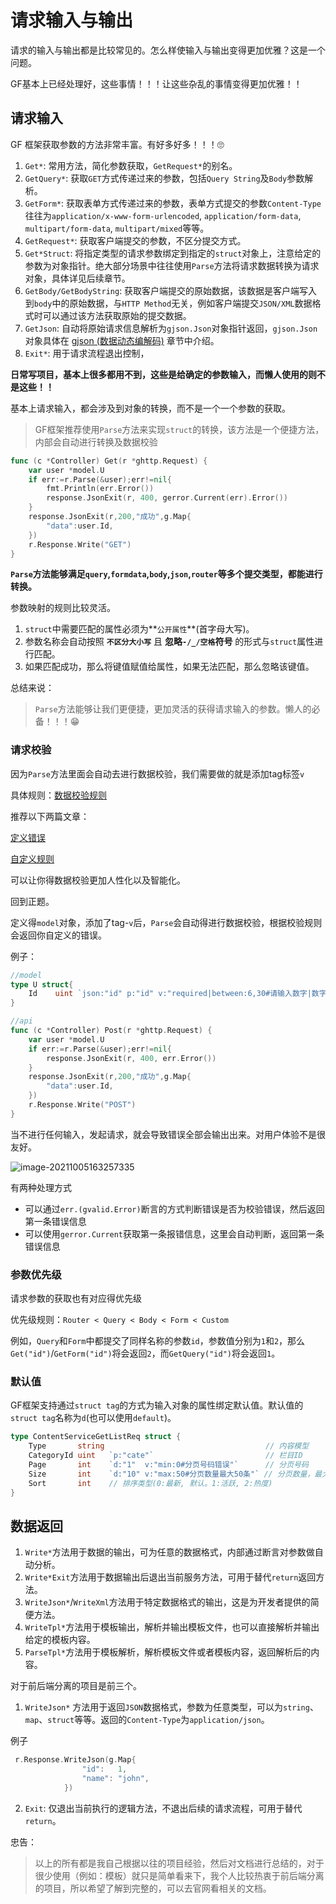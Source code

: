 # 请求输入与输出

请求的输入与输出都是比较常见的。怎么样使输入与输出变得更加优雅？这是一个问题。

GF基本上已经处理好，这些事情！！！让这些杂乱的事情变得更加优雅！！

## 请求输入

GF 框架获取参数的方法非常丰富。有好多好多！！！🙄

1. `Get*`: 常用方法，简化参数获取，`GetRequest*`的别名。
2. `GetQuery*`: 获取`GET`方式传递过来的参数，包括`Query String`及`Body`参数解析。
3. `GetForm*`: 获取表单方式传递过来的参数，表单方式提交的参数`Content-Type`往往为`application/x-www-form-urlencoded`, `application/form-data`, `multipart/form-data`, `multipart/mixed`等等。
4. `GetRequest*`: 获取客户端提交的参数，不区分提交方式。
5. `Get*Struct`: 将指定类型的请求参数绑定到指定的`struct`对象上，注意给定的参数为对象指针。绝大部分场景中往往使用`Parse`方法将请求数据转换为请求对象，具体详见后续章节。
6. `GetBody/GetBodyString`: 获取客户端提交的原始数据，该数据是客户端写入到`body`中的原始数据，与`HTTP Method`无关，例如客户端提交`JSON/XML`数据格式时可以通过该方法获取原始的提交数据。
7. `GetJson`: 自动将原始请求信息解析为`gjson.Json`对象指针返回，`gjson.Json`对象具体在 [gjson (数据动态编解码)](https://www.bookstack.cn/read/goframe-1.16-zh/9370c51aaadff3fb.md) 章节中介绍。
8. `Exit*`: 用于请求流程退出控制，

**日常写项目，基本上很多都用不到，这些是给确定的参数输入，而懒人使用的则不是这些！！**

基本上请求输入，都会涉及到对象的转换，而不是一个一个参数的获取。

>  GF框架推荐使用`Parse`方法来实现`struct`的转换，该方法是一个便捷方法，内部会自动进行转换及数据校验

```go
func (c *Controller) Get(r *ghttp.Request) {
	var user *model.U
	if err:=r.Parse(&user);err!=nil{
		fmt.Println(err.Error())
		response.JsonExit(r, 400, gerror.Current(err).Error())
	}
	response.JsonExit(r,200,"成功",g.Map{
		"data":user.Id,
	})
	r.Response.Write("GET")
}
```

**`Parse`方法能够满足`query`,`formdata`,`body`,`json`,`router`等多个提交类型，都能进行转换。**

参数映射的规则比较灵活。

1. `struct`中需要匹配的属性必须为**`公开属性`**(首字母大写)。
2. 参数名称会自动按照 **`不区分大小写`** 且 **忽略`-/_/空格`符号** 的形式与`struct`属性进行匹配。
3. 如果匹配成功，那么将键值赋值给属性，如果无法匹配，那么忽略该键值。

总结来说：

> `Parse`方法能够让我们更便捷，更加灵活的获得请求输入的参数。懒人的必备！！！😁

### 请求校验

因为`Parse`方法里面会自动去进行数据校验，我们需要做的就是添加tag标签`v` 

具体规则：[数据校验规则](https://goframe.org/pages/viewpage.action?pageId=1114367)

推荐以下两篇文章：

[定义错误](https://goframe.org/pages/viewpage.action?pageId=1114282)

[自定义规则](https://goframe.org/pages/viewpage.action?pageId=1114384)

可以让你得数据校验更加人性化以及智能化。

回到正题。

定义得`model`对象，添加了tag-`v`后，`Parse`会自动得进行数据校验，根据校验规则会返回你自定义的错误。

例子：

```go
//model
type U struct{
    Id    uint `json:"id" p:"id" v:"required|between:6,30#请输入数字|数字大小为:min到:max位"`
}

//api
func (c *Controller) Post(r *ghttp.Request) {
	var user *model.U
	if err:=r.Parse(&user);err!=nil{
		response.JsonExit(r, 400, err.Error())
	}
	response.JsonExit(r,200,"成功",g.Map{
		"data":user.Id,
	})
	r.Response.Write("POST")
}
```

当不进行任何输入，发起请求，就会导致错误全部会输出出来。对用户体验不是很友好。

![image-20211005163257335](https://cdn.jsdelivr.net/gh/baici1/image-host/newimg/20211005163257.png)

有两种处理方式

* 可以通过`err.(gvalid.Error)`断言的方式判断错误是否为校验错误，然后返回第一条错误信息
* 可以使用`gerror.Current`获取第一条报错信息，这里会自动判断，返回第一条错误信息

### 参数优先级

请求参数的获取也有对应得优先级

优先级规则：`Router < Query < Body < Form < Custom`

例如，`Query`和`Form`中都提交了同样名称的参数`id`，参数值分别为`1`和`2`，那么`Get("id")`/`GetForm("id")`将会返回`2`，而`GetQuery("id")`将会返回`1`。

### 默认值

GF框架支持通过`struct tag`的方式为输入对象的属性绑定默认值。默认值的`struct tag`名称为`d`(也可以使用`default`)。

```go
type ContentServiceGetListReq struct {
    Type       string                                    // 内容模型
    CategoryId uint   `p:"cate"`                         // 栏目ID
    Page       int    `d:"1"  v:"min:0#分页号码错误"`      // 分页号码
    Size       int    `d:"10" v:"max:50#分页数量最大50条"` // 分页数量，最大50
    Sort       int    // 排序类型(0:最新, 默认。1:活跃, 2:热度)
}
```

## 数据返回

1. `Write*`方法用于数据的输出，可为任意的数据格式，内部通过断言对参数做自动分析。
2. `Write*Exit`方法用于数据输出后退出当前服务方法，可用于替代`return`返回方法。
3. `WriteJson*`/`WriteXml`方法用于特定数据格式的输出，这是为开发者提供的简便方法。
4. `WriteTpl*`方法用于模板输出，解析并输出模板文件，也可以直接解析并输出给定的模板内容。
5. `ParseTpl*`方法用于模板解析，解析模板文件或者模板内容，返回解析后的内容。

对于前后端分离的项目是前三个。

1. `WriteJson*` 方法用于返回`JSON`数据格式，参数为任意类型，可以为`string`、`map`、`struct`等等。返回的`Content-Type`为`application/json`。

例子

```go
 r.Response.WriteJson(g.Map{
                "id":   1,
                "name": "john",
            })
```

2. `Exit`: 仅退出当前执行的逻辑方法，不退出后续的请求流程，可用于替代`return`。

忠告：

> 以上的所有都是我自己根据以往的项目经验，然后对文档进行总结的，对于很少使用（例如：模板）就只是简单看来下，我个人比较热衷于前后端分离的项目，所以希望了解到完整的，可以去官网看相关的文档。


